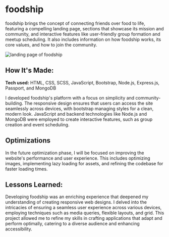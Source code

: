 # foodship
foodship brings the concept of connecting friends over food to life, featuring a compelling landing page, sections that showcase its mission and community, and interactive features like user-friendly group formation and meetup scheduling. It also includes information on how foodship works, its core values, and how to join the community.

![landing page of foodship](https://u.cubeupload.com/rzagramonte/foodship.png)

## How It's Made:

**Tech used:** HTML, CSS, SCSS, JavaScript, Bootstrap, Node.js, Express.js, Passport, and MongoDB

I developed foodship's platform with a focus on simplicity and community-building. The responsive design ensures that users can access the site seamlessly across devices, with bootstrap managing styles for a clean, modern look. JavaScript and backend technologies like Node.js and MongoDB were employed to create interactive features, such as group creation and event scheduling.

## Optimizations

In the future optimization phase, I will be focused on improving the website's performance and user experience. This includes optimizing images, implementing lazy loading for assets, and refining the codebase for faster loading times.

## Lessons Learned:

Developing foodship was an enriching experience that deepened my understanding of creating responsive web designs. I delved into the intricacies of ensuring a seamless user experience across various devices, employing techniques such as media queries, flexible layouts, and grid. This project allowed me to refine my skills in crafting applications that adapt and perform optimally, catering to a diverse audience and enhancing accessibility.
